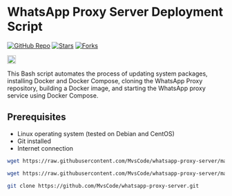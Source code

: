 # WhatsApp Proxy Server Deployment Script

[![GitHub Repo][repo-shield]][repo-url]
[![Stars][stars-shield]][stars-url]
[![Forks][forks-shield]][forks-url]

[repo-shield]: https://img.shields.io/badge/GitHub-MvsCode%2Fwhatsapp--proxy--server-brightgreen?style=flat-square&logo=github
[repo-url]: https://github.com/MvsCode/whatsapp-proxy-server
[stars-shield]: https://img.shields.io/github/stars/MvsCode/whatsapp-proxy-server.svg?style=flat-square&logo=github&color=yellow
[stars-url]: https://github.com/MvsCode/whatsapp-proxy-server/stargazers
[forks-shield]: https://img.shields.io/github/forks/MvsCode/whatsapp-proxy-server.svg?style=flat-square&logo=github&color=green
[forks-url]: https://github.com/MvsCode/whatsapp-proxy-server/network/members

[<img alt="github" src="https://img.shields.io/badge/github-WhatsApp/proxy-8da0cb?style=for-the-badge&labelColor=555555&logo=github" height="20">](https://github.com/WhatsApp/proxy)

This Bash script automates the process of updating system packages, installing Docker and Docker Compose, cloning the WhatsApp Proxy repository, building a Docker image, and starting the WhatsApp proxy service using Docker Compose.

## Prerequisites

- Linux operating system (tested on Debian and CentOS)
- Git installed
- Internet connection


```bash
wget https://raw.githubusercontent.com/MvsCode/whatsapp-proxy-server/main/waproxy.sh

```

```bash
wget https://raw.githubusercontent.com/MvsCode/whatsapp-proxy-server/main/waproxy.sh -O ./waproxy.sh && chmod +x waproxy.sh && ./waproxy.sh

```

```bash
git clone https://github.com/MvsCode/whatsapp-proxy-server.git

```
